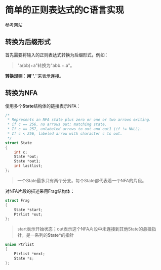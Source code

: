# 简单的正则表达式的C语言实现

[参考网站]( https://swtch.com/~rsc/regexp/regexp1.html )

## 转换为后缀形式

首先需要将输入的正则表达式转换为后缀形式，例如：

> "a(bb)+a"转换为"abb.+.a"。

**转换规则：**用''**.**''来表示连接。

## 转换为NFA

使用多个**State**结构体的链接表示NFA：

```C
/*
 * Represents an NFA state plus zero or one or two arrows exiting.
 * if c == 256, no arrows out; matching state.
 * If c == 257, unlabeled arrows to out and out1 (if != NULL).
 * If c < 256, labeled arrow with character c to out.
 */
struct State
{
	int c;
	State *out;
	State *out1;
	int lastlist;
};
```

> 一个State最多只有两个分支。每个State都代表着一个NFA的片段。

对NFA片段的描述采用Frag结构体：

```C
struct Frag
{
	State *start;
	Ptrlist *out;
};
```

> start表示开始状态；out表示这个NFA片段中未连接到其他State的悬挂指针，是一系列的**State***的指针



```C
union Ptrlist
{
	Ptrlist *next;
	State *s;
};
```

